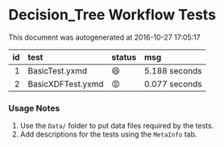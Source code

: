 # Decision_Tree Workflow Tests

This document was autogenerated at 2016-10-27 17:05:17


| id|test              |status  |msg           |
|--:|:-----------------|:-------|:-------------|
|  1|BasicTest.yxmd    |:smile: |5.188 seconds |
|  2|BasicXDFTest.yxmd |:rage:  |0.077 seconds |


### Usage Notes

1. Use the `Data/` folder to put data files required by the tests.
2. Add descriptions for the tests using the `MetaInfo` tab.
